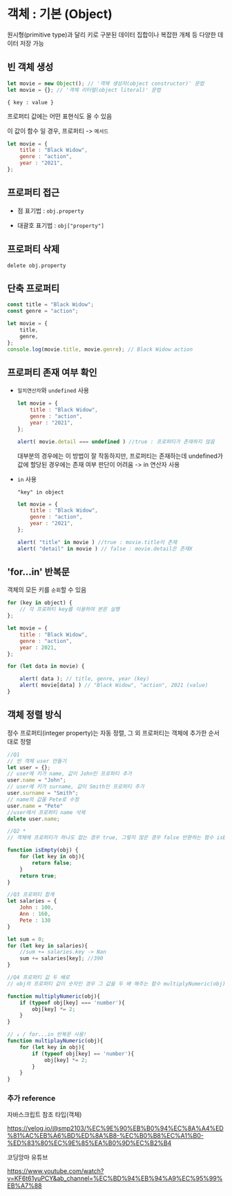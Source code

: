 # 객체 : 기본 (Object)

원시형(primitive type)과 달리 키로 구분된 데이터 집합이나 복잡한 개체 등 다양한 데이터 저장 가능

## 빈 객체 생성

```javascript
let movie = new Object(); // '객체 생성자(object constructor)' 문법
let movie = {}; // '객체 리터럴(object literal)' 문법
```

`{ key : value }`

프로퍼티 값에는 어떤 표현식도 올 수 있음

이 값이 함수 일 경우, 프로퍼티 -> `메서드`

```javascript
let movie = {
    title : "Black Widow",
    genre : "action",
    year : "2021", 
};
```

## 프로퍼티 접근

- 점 표기법 : `obj.property`

- 대괄호 표기법 : `obj["property"]`

## 프로퍼티 삭제

 `delete obj.property`

## 단축 프로퍼티

```javascript
const title = "Black Widow";
const genre = "action";

let movie = {
    title,
    genre, 
};
console.log(movie.title, movie.genre); // Black Widow action
```

## 프로퍼티 존재 여부 확인

- `일치연산자`와 `undefined` 사용

    ```javascript
    let movie = {
        title : "Black Widow",
        genre : "action",
        year : "2021", 
    };

    alert( movie.detail === undefined ) //true : 프로퍼티가 존재하지 않음
    ```

    대부분의 경우에는 이 방법이 잘 작동하지만, 프로퍼티는 존재하는데 undefined가 값에 할당된 경우에는 존재 여부 판단이 어려움
    -> in 연산자 사용

- `in` 사용

    `"key" in object`

    ```javascript
    let movie = {
        title : "Black Widow",
        genre : "action",
        year : "2021", 
    };

    alert( "title" in movie ) //true : movie.title이 존재 
    alert( "detail" in movie ) // false : movie.detail은 존재X 
    ```

## 'for...in' 반복문

객체의 모든 키를 `순회`할 수 있음

```javascript
for (key in object) {
    // 각 프로퍼티 key를 이용하여 본문 실행
};
```

```javascript
let movie = {
    title : "Black Widow",
    genre : "action",
    year : 2021, 
};

for (let data in movie) {

    alert( data ); // title, genre, year (key)
    alert( movie[data] ) // "Black Widow", "action", 2021 (value)
}
```

## 객체 정렬 방식

정수 프로퍼티(integer property)는 자동 정렬, 그 외 프로퍼티는 객체에 추가한 순서대로 정렬

```javascript
//Q1
// 빈 객체 user 만들기
let user = {};
// user에 키가 name, 값이 John인 프로퍼티 추가
user.name = "John";
// user에 키가 surname, 값이 Smith인 프로퍼티 추가 
user.surname = "Smith";
// name의 값을 Pete로 수정
user.name = "Pete"
//user에서 프로퍼티 name 삭제 
delete user.name;

//Q2 *
// 객체에 프로퍼티가 하나도 없는 경우 true, 그렇지 않은 경우 false 반환하는 함수 isEmpty(obj) 생성

function isEmpty(obj) {
    for (let key in obj){
        return false;
    } 
    return true;
}

//Q3 프로퍼티 합계 
let salaries = {
    John : 100,
    Ann : 160,
    Pete : 130
}

let sum = 0;
for (let key in salaries){
    //sum += salaries.key -> Nan
    sum += salaries[key]; //390
}

//Q4 프로퍼티 값 두 배로
// obj의 프로퍼티 값이 숫자인 경우 그 값을 두 배 해주는 함수 multiplyNumeric(obj)

function multiplyNumeric(obj){
    if (typeof obj[key] === 'number'){
        obj[key] *= 2;
    }
}

// ↓ / for...in 반복문 사용!
function multiplayNumeric(obj){
    for (let key in obj){
        if (typeof obj[key] == 'number'){
            obj[key] *= 2;
        }
    }
}
```

### 추가 reference

자바스크립트 참조 타입(객체)

<https://velog.io/@smp2103/%EC%9E%90%EB%B0%94%EC%8A%A4%ED%81%AC%EB%A6%BD%ED%8A%B8-%EC%B0%B8%EC%A1%B0-%ED%83%80%EC%9E%85%EA%B0%9D%EC%B2%B4>

코딩앙마 유튜브

<https://www.youtube.com/watch?v=KF6t61yuPCY&ab_channel=%EC%BD%94%EB%94%A9%EC%95%99%EB%A7%88>
